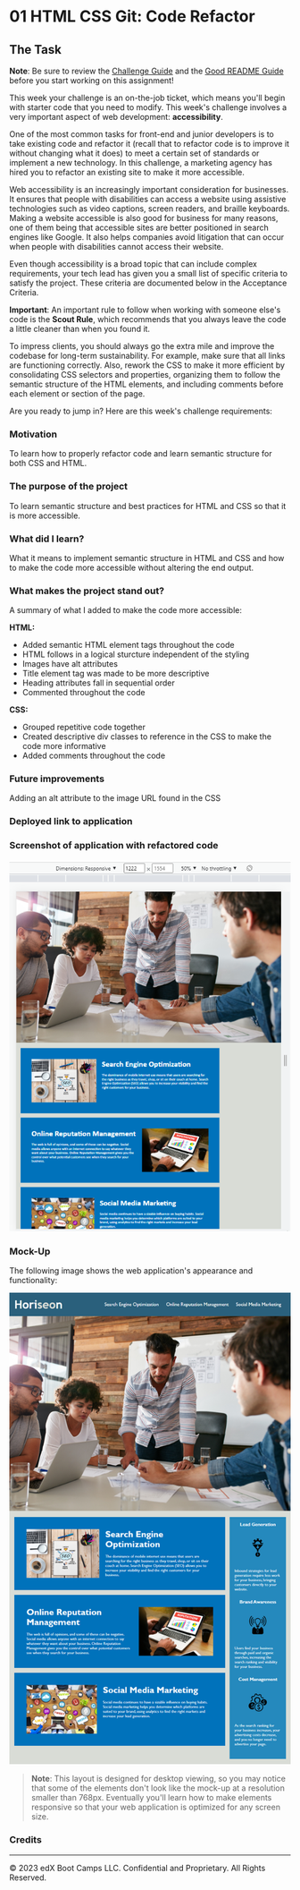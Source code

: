 # 01 HTML CSS Git: Code Refactor

## The Task
 
**Note**: Be sure to review the [Challenge Guide](./Challenge-Guide.md) and the [Good README Guide](./Good-README-Guide.md) before you start working on this assignment!

This week your challenge is an on-the-job ticket, which means you'll begin with starter code that you need to modify. This week's challenge involves a very important aspect of web development: **accessibility**. 
 
One of the most common tasks for front-end and junior developers is to take existing code and refactor it (recall that to refactor code is to improve it without changing what it does) to meet a certain set of standards or implement a new technology. In this challenge, a marketing agency has hired you to refactor an existing site to make it more accessible. 
 
Web accessibility is an increasingly important consideration for businesses. It ensures that people with disabilities can access a website using assistive technologies such as video captions, screen readers, and braille keyboards. Making a website accessible is also good for business for many reasons, one of them being that accessible sites are better positioned in search engines like Google. It also helps companies avoid litigation that can occur when people with disabilities cannot access their website.
 
Even though accessibility is a broad topic that can include complex requirements, your tech lead has given you a small list of specific criteria to satisfy the project. These criteria are documented below in the Acceptance Criteria.
 
**Important**: An important rule to follow when working with someone else's code is the **Scout Rule**, which recommends that you always leave the code a little cleaner than when you found it.

To impress clients, you should always go the extra mile and improve the codebase for long-term sustainability. For example, make sure that all links are functioning correctly. Also, rework the CSS to make it more efficient by consolidating CSS selectors and properties, organizing them to follow the semantic structure of the HTML elements, and including comments before each element or section of the page.

Are you ready to jump in? Here are this week's challenge requirements:

### Motivation
To learn how to properly refactor code and learn semantic structure for both CSS and HTML.

### The purpose of the project
To learn semantic structure and best practices for HTML and CSS so that it is more accessible.

### What did I learn?
What it means to implement semantic structure in HTML and CSS and how to make the code more accessible without altering the end output.

### What makes the project stand out?
A summary of what I added to make the code more accessible:

**HTML:**

+ Added semantic HTML element tags throughout the code
+ HTML follows in a logical sturcture independent of the styling
+ Images have alt attributes
+ Title element tag was made to be more descriptive
+ Heading attributes fall in sequential order
+ Commented throughout the code

**CSS:**

+ Grouped repetitive code together
+ Created descriptive div classes to reference in the CSS to make the code more informative
+ Added comments throughout the code 

### Future improvements
Adding an alt attribute to the image URL found in the CSS 

### Deployed link to application

### Screenshot of application with refactored code
 ![Screenshot of application with refactored code](/Assets/screenshot.png)

### Mock-Up 

The following image shows the web application's appearance and functionality:

![The Horiseon webpage includes a navigation bar, a header image, and cards with text and images at the bottom of the page.](Assets/01-html-css-git-challenge-demo.png)

> **Note**: This layout is designed for desktop viewing, so you may notice that some of the elements don't look like the mock-up at a resolution smaller than 768px. Eventually you'll learn how to make elements responsive so that your web application is optimized for any screen size.

### Credits
---
© 2023 edX Boot Camps LLC. Confidential and Proprietary. All Rights Reserved.

